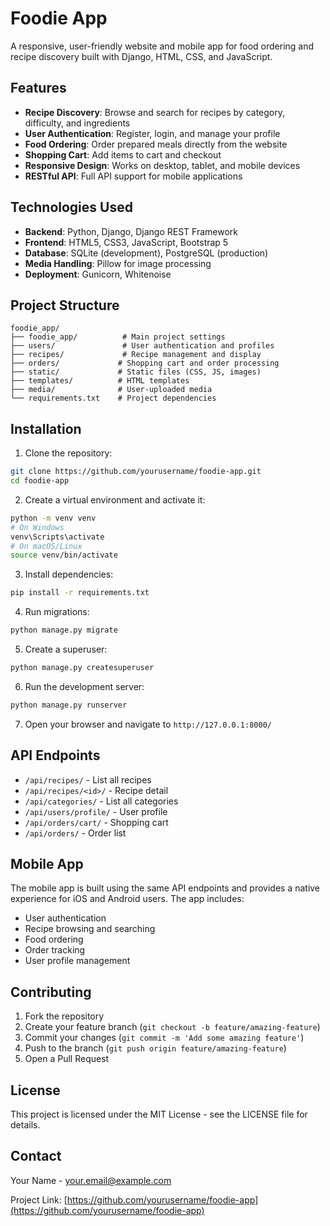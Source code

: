 # Foodie App

A responsive, user-friendly website and mobile app for food ordering and recipe discovery built with Django, HTML, CSS, and JavaScript.

## Features

- **Recipe Discovery**: Browse and search for recipes by category, difficulty, and ingredients
- **User Authentication**: Register, login, and manage your profile
- **Food Ordering**: Order prepared meals directly from the website
- **Shopping Cart**: Add items to cart and checkout
- **Responsive Design**: Works on desktop, tablet, and mobile devices
- **RESTful API**: Full API support for mobile applications

## Technologies Used

- **Backend**: Python, Django, Django REST Framework
- **Frontend**: HTML5, CSS3, JavaScript, Bootstrap 5
- **Database**: SQLite (development), PostgreSQL (production)
- **Media Handling**: Pillow for image processing
- **Deployment**: Gunicorn, Whitenoise

## Project Structure

```
foodie_app/
├── foodie_app/          # Main project settings
├── users/               # User authentication and profiles
├── recipes/             # Recipe management and display
├── orders/             # Shopping cart and order processing
├── static/             # Static files (CSS, JS, images)
├── templates/          # HTML templates
├── media/              # User-uploaded media
└── requirements.txt    # Project dependencies
```

## Installation

1. Clone the repository:
```bash
git clone https://github.com/yourusername/foodie-app.git
cd foodie-app
```

2. Create a virtual environment and activate it:
```bash
python -m venv venv
# On Windows
venv\Scripts\activate
# On macOS/Linux
source venv/bin/activate
```

3. Install dependencies:
```bash
pip install -r requirements.txt
```

4. Run migrations:
```bash
python manage.py migrate
```

5. Create a superuser:
```bash
python manage.py createsuperuser
```

6. Run the development server:
```bash
python manage.py runserver
```

7. Open your browser and navigate to `http://127.0.0.1:8000/`

## API Endpoints

- `/api/recipes/` - List all recipes
- `/api/recipes/<id>/` - Recipe detail
- `/api/categories/` - List all categories
- `/api/users/profile/` - User profile
- `/api/orders/cart/` - Shopping cart
- `/api/orders/` - Order list

## Mobile App

The mobile app is built using the same API endpoints and provides a native experience for iOS and Android users. The app includes:

- User authentication
- Recipe browsing and searching
- Food ordering
- Order tracking
- User profile management

## Contributing

1. Fork the repository
2. Create your feature branch (`git checkout -b feature/amazing-feature`)
3. Commit your changes (`git commit -m 'Add some amazing feature'`)
4. Push to the branch (`git push origin feature/amazing-feature`)
5. Open a Pull Request

## License

This project is licensed under the MIT License - see the LICENSE file for details.

## Contact

Your Name - your.email@example.com

Project Link: [https://github.com/yourusername/foodie-app](https://github.com/yourusername/foodie-app) 